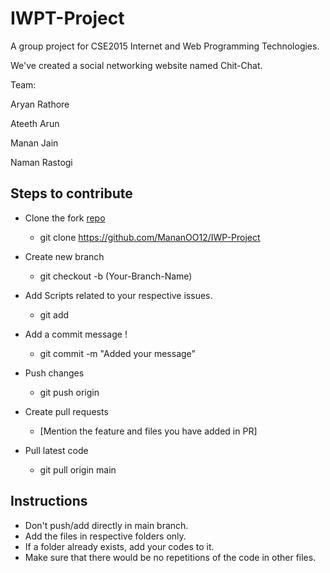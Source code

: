 # IWPT-Project

A group project for CSE2015 Internet and Web Programming Technologies.

We've created a social networking website named Chit-Chat.

Team:

Aryan Rathore

Ateeth Arun

Manan Jain

Naman Rastogi

## Steps to contribute
  -  Clone the fork [repo](https://github.com/MananOO12/IWP-Project)
      - git clone https://github.com/MananOO12/IWP-Project
      
  -  Create new branch 
     - git checkout -b (Your-Branch-Name)

 -  Add Scripts related to your respective issues.
     - git add <your-contribution>
  
   -  Add a commit message !
      - git commit -m "Added your message"
    
  - Push changes
    - git push origin <branch>
    
   - Create pull requests
     - [Mention the feature and files you have added in PR]

  - Pull latest code
    - git pull origin main

## Instructions 
- Don't push/add directly in main branch.
- Add the files in respective folders only.
- If a folder already exists, add your codes to it.
- Make sure that there would be no repetitions of the code in other files.

